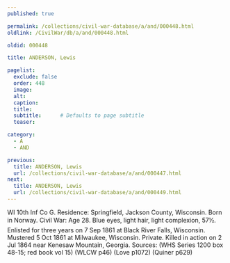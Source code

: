 ```yaml
---
published: true

permalink: /collections/civil-war-database/a/and/000448.html
oldlink: /CivilWar/db/a/and/000448.html

oldid: 000448

title: ANDERSON, Lewis

pagelist:
  exclude: false
  order: 448
  image: 
  alt:
  caption:
  title:
  subtitle:      # Defaults to page subtitle
  teaser:

category: 
  - A 
  - AND

previous:
  title: ANDERSON, Lewis
  url: /collections/civil-war-database/a/and/000447.html  
next:
  title: ANDERSON, Lewis
  url: /collections/civil-war-database/a/and/000449.html   
---
```

WI 10th Inf Co G. Residence: Springfield, Jackson County, Wisconsin. Born in Norway. Civil War: Age 28. Blue eyes, light hair, light complexion, 5&#146;7&frac12;&#148;. Enlisted for three years on 7 Sep 1861 at Black River Falls, Wisconsin. Mustered 5 Oct 1861 at Milwaukee, Wisconsin. Private. Killed in action on 2 Jul 1864 near Kenesaw Mountain, Georgia. Sources: (WHS Series 1200 box 48-15; red book vol 15) (WLCW p46) (Love p1072) (Quiner p629)